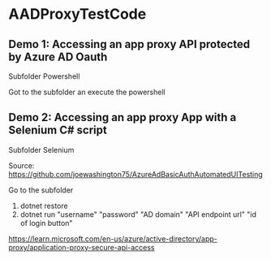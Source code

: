 # AADProxyTestCode

## Demo 1: Accessing an app proxy API protected by Azure AD Oauth

Subfolder Powershell

Got to the subfolder an execute the powershell


## Demo 2: Accessing an app proxy App with a Selenium C# script

Subfolder Selenium

Source: https://github.com/joewashington75/AzureAdBasicAuthAutomatedUITesting

Go to the subfolder

1. dotnet restore
2. dotnet run "username" "password" "AD domain" "API endpoint url" "id of login button"

https://learn.microsoft.com/en-us/azure/active-directory/app-proxy/application-proxy-secure-api-access


